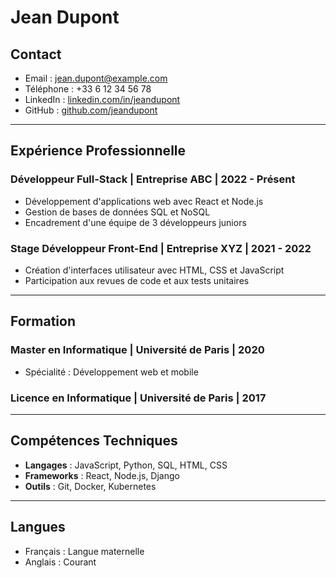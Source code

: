 # Jean Dupont

## Contact
- Email : jean.dupont@example.com
- Téléphone : +33 6 12 34 56 78
- LinkedIn : [linkedin.com/in/jeandupont](https://linkedin.com/in/jeandupont)
- GitHub : [github.com/jeandupont](https://github.com/jeandupont)

---

## Expérience Professionnelle

### Développeur Full-Stack | **Entreprise ABC** | 2022 - Présent
- Développement d'applications web avec React et Node.js
- Gestion de bases de données SQL et NoSQL
- Encadrement d'une équipe de 3 développeurs juniors

### Stage Développeur Front-End | **Entreprise XYZ** | 2021 - 2022
- Création d'interfaces utilisateur avec HTML, CSS et JavaScript
- Participation aux revues de code et aux tests unitaires

---

## Formation

### Master en Informatique | **Université de Paris** | 2020
- Spécialité : Développement web et mobile

### Licence en Informatique | **Université de Paris** | 2017

---

## Compétences Techniques
- **Langages** : JavaScript, Python, SQL, HTML, CSS
- **Frameworks** : React, Node.js, Django
- **Outils** : Git, Docker, Kubernetes

---

## Langues
- Français : Langue maternelle
- Anglais : Courant
